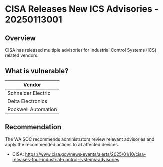 # CISA Releases New ICS Advisories - 20250113001

## Overview

CISA has released multiple advisories for Industrial Control Systems (ICS) related vendors.

## What is vulnerable?

| Vendor              |
| ------------------- |
| Schneider Electric  |
| Delta Electronics   |
| Rockwell Automation |

## Recommendation

The WA SOC recommends administrators review relevant advisories and apply the recommended actions to all affected devices.

- CISA: <https://www.cisa.gov/news-events/alerts/2025/01/10/cisa-releases-four-industrial-control-systems-advisories>
